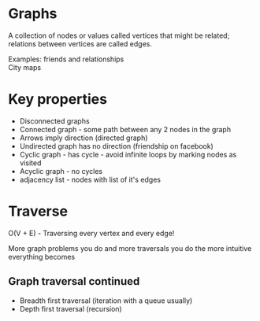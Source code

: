 # Graphs  

A collection of nodes or values called vertices that might be related; relations between vertices are called edges. 

Examples: friends and relationships  
City maps  

# Key properties 

+ Disconnected graphs 
+ Connected graph - some path between any 2 nodes in the graph 
+ Arrows imply direction (directed graph)
+ Undirected graph has no direction (friendship on facebook)
+ Cyclic graph - has cycle - avoid infinite loops by marking nodes as visited 
+ Acyclic graph - no cycles 
+ adjacency list - nodes with list of it's edges 

# Traverse 

O(V + E) - Traversing every vertex and every edge! 

More graph problems you do and more traversals you do the more intuitive everything becomes 

## Graph traversal continued 

+ Breadth first traversal (iteration with a queue usually)
+ Depth first traversal (recursion)


